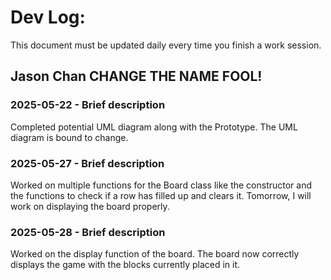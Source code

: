 # Dev Log:

This document must be updated daily every time you finish a work session.

## Jason Chan CHANGE THE NAME FOOL!

### 2025-05-22 - Brief description
Completed potential UML diagram along with the Prototype. The UML diagram is bound to change.

### 2025-05-27 - Brief description
Worked on multiple functions for the Board class like the constructor and the functions to check if a row has filled up and clears it. Tomorrow, I will work on displaying the board properly.

### 2025-05-28 - Brief description
Worked on the display function of the board. The board now correctly displays the game with the blocks currently placed in it.
